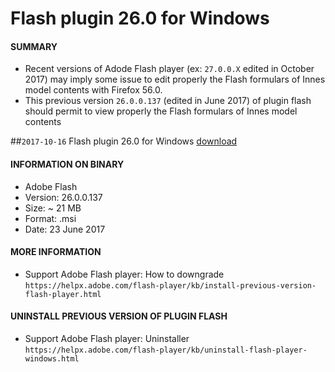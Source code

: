 # Flash plugin 26.0 for Windows

#### **SUMMARY**
- Recent versions of Adode Flash player (ex: ```27.0.0.X``` edited in October 2017) may imply some issue to edit properly the Flash formulars of Innes model contents with Firefox 56.0.
- This previous version ```26.0.0.137``` (edited in June 2017) of plugin flash should permit to view properly the Flash formulars of Innes model contents

##`2017-10-16` Flash plugin 26.0 for Windows [download](https://github.com/Qeedji/archives/blob/master/downloads/tools/flashplayer26_0r0_137_win.msi)
#### **INFORMATION ON BINARY**
- Adobe Flash
- Version: 26.0.0.137
- Size: ~ 21 MB
- Format: .msi
- Date: 23 June 2017
#### **MORE INFORMATION**
- Support Adobe Flash player: How to downgrade ```https://helpx.adobe.com/flash-player/kb/install-previous-version-flash-player.html```
#### **UNINSTALL PREVIOUS VERSION OF PLUGIN FLASH**
- Support Adobe Flash player: Uninstaller ```https://helpx.adobe.com/flash-player/kb/uninstall-flash-player-windows.html```





